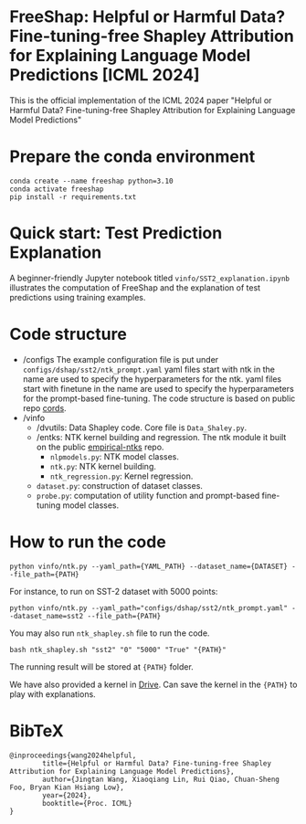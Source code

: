 # FreeShap: Helpful or Harmful Data? Fine-tuning-free Shapley Attribution for Explaining Language Model Predictions [ICML 2024]
This is the official implementation of the ICML 2024 paper "Helpful or Harmful Data? Fine-tuning-free Shapley Attribution for Explaining Language Model Predictions"

# Prepare the conda environment

```
conda create --name freeshap python=3.10
conda activate freeshap
pip install -r requirements.txt
```

# Quick start: Test Prediction Explanation
A beginner-friendly Jupyter notebook titled `vinfo/SST2_explanation.ipynb` illustrates the computation of FreeShap and the explanation of test predictions using training examples.

# Code structure
- /configs
The example configuration file is put under `configs/dshap/sst2/ntk_prompt.yaml`
yaml files start with ntk in the name are used to specify the hyperparameters for the ntk. 
yaml files start with finetune in the name are used to specify the hyperparameters for the prompt-based fine-tuning.
The code structure is based on public repo [cords](https://github.com/decile-team/cords). 
- /vinfo
  - /dvutils: Data Shapley code. Core file is `Data_Shaley.py`.
  - /entks: NTK kernel building and regression.  The ntk module it built on the public [empirical-ntks](https://github.com/aw31/empirical-ntks) repo.
    - `nlpmodels.py`: NTK model classes.
    - `ntk.py`: NTK kernel building.
    - `ntk_regression.py`: Kernel regression.
  - `dataset.py`: construction of dataset classes.
  - `probe.py`: computation of utility function and prompt-based fine-tuning model classes. 

# How to run the code

```
python vinfo/ntk.py --yaml_path={YAML_PATH} --dataset_name={DATASET} --file_path={PATH}

```
For instance, to run on SST-2 dataset with 5000 points: 
```
python vinfo/ntk.py --yaml_path="configs/dshap/sst2/ntk_prompt.yaml" --dataset_name=sst2 --file_path={PATH}

```
You may also run `ntk_shapley.sh` file to run the code.
```
bash ntk_shapley.sh "sst2" "0" "5000" "True" "{PATH}"
```

The running result will be stored at `{PATH}` folder.

We have also provided a kernel in [Drive](https://drive.google.com/drive/folders/1BCqdtBO_jderYfjCEYVQOo_ADaKxvzlo?usp=sharing). Can save the kernel in the `{PATH}` to play with explanations. 

# BibTeX

```
@inproceedings{wang2024helpful,
        title={Helpful or Harmful Data? Fine-tuning-free Shapley Attribution for Explaining Language Model Predictions},
        author={Jingtan Wang, Xiaoqiang Lin, Rui Qiao, Chuan-Sheng Foo, Bryan Kian Hsiang Low},
        year={2024},
        booktitle={Proc. ICML}
}
```
